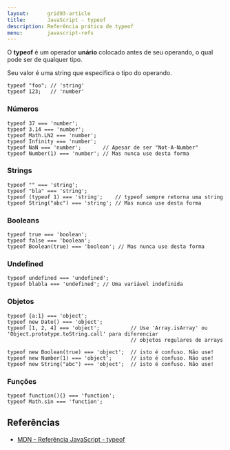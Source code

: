 ```yaml
---
layout:      grid93-article
title:       JavaScript - typeof
description: Referência prática de typeof
menu:        javascript-refs
---
```


O __typeof__ é um operador __unário__ colocado antes de seu operando, o qual pode ser de qualquer tipo. 

Seu valor é uma string que especifica o tipo do operando.

    typeof "foo"; // 'string'
    typeof 123;   // 'number'


### Números

    typeof 37 === 'number';
    typeof 3.14 === 'number';
    typeof Math.LN2 === 'number';
    typeof Infinity === 'number';
    typeof NaN === 'number';       // Apesar de ser "Not-A-Number"
    typeof Number(1) === 'number'; // Mas nunca use desta forma

### Strings

    typeof "" === 'string';
    typeof "bla" === 'string';
    typeof (typeof 1) === 'string';    // typeof sempre retorna uma string
    typeof String("abc") === 'string'; // Mas nunca use desta forma

### Booleans

    typeof true === 'boolean';
    typeof false === 'boolean';
    typeof Boolean(true) === 'boolean'; // Mas nunca use desta forma

### Undefined

    typeof undefined === 'undefined';
    typeof blabla === 'undefined'; // Uma variável indefinida

### Objetos

    typeof {a:1} === 'object';
    typeof new Date() === 'object';
    typeof [1, 2, 4] === 'object';          // Use 'Array.isArray' ou 'Object.prototype.toString.call' para diferenciar
                                            // objetos regulares de arrays

    typeof new Boolean(true) === 'object';  // isto é confuso. Não use!
    typeof new Number(1) === 'object';      // isto é confuso. Não use!
    typeof new String("abc") === 'object';  // isto é confuso. Não use!

### Funções

    typeof function(){} === 'function';
    typeof Math.sin === 'function';



Referências
---

- [MDN - Referência JavaScript - typeof](https://developer.mozilla.org/pt-BR/docs/Web/JavaScript/Reference/Operators/typeof "link-externo")